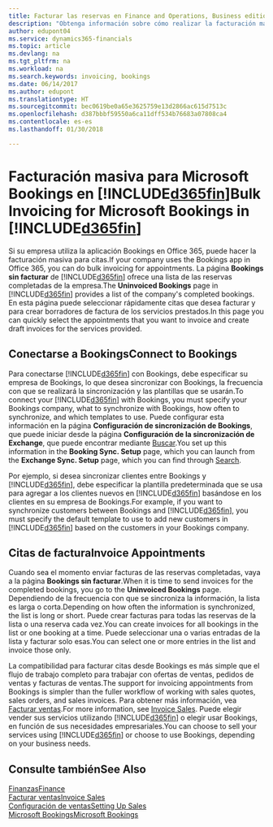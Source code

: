 ```yaml
---
title: Facturar las reservas en Finance and Operations, Business edition | Documentos de Microsoft
description: "Obtenga información sobre cómo realizar la facturación masiva desde Microsoft Bookings en Finance and Operations, Business edition."
author: edupont04
ms.service: dynamics365-financials
ms.topic: article
ms.devlang: na
ms.tgt_pltfrm: na
ms.workload: na
ms.search.keywords: invoicing, bookings
ms.date: 06/14/2017
ms.author: edupont
ms.translationtype: HT
ms.sourcegitcommit: bec0619be0a65e3625759e13d2866ac615d7513c
ms.openlocfilehash: d387bbbf59550a6ca11dff534b76683a07808ca4
ms.contentlocale: es-es
ms.lasthandoff: 01/30/2018

---
```

# <a name="bulk-invoicing-for-microsoft-bookings-in-included365finincludesd365finmdmd"></a><span data-ttu-id="a0f8d-103">Facturación masiva para Microsoft Bookings en [!INCLUDE[d365fin](includes/d365fin_md.md)]</span><span class="sxs-lookup"><span data-stu-id="a0f8d-103">Bulk Invoicing for Microsoft Bookings in [!INCLUDE[d365fin](includes/d365fin_md.md)]</span></span>
<span data-ttu-id="a0f8d-104">Si su empresa utiliza la aplicación Bookings en Office 365, puede hacer la facturación masiva para citas.</span><span class="sxs-lookup"><span data-stu-id="a0f8d-104">If your company uses the Bookings app in Office 365, you can do bulk invoicing for appointments.</span></span> <span data-ttu-id="a0f8d-105">La página **Bookings sin facturar** de [!INCLUDE[d365fin](includes/d365fin_md.md)] ofrece una lista de las reservas completadas de la empresa.</span><span class="sxs-lookup"><span data-stu-id="a0f8d-105">The **Uninvoiced Bookings** page in [!INCLUDE[d365fin](includes/d365fin_md.md)] provides a list of the company's completed bookings.</span></span> <span data-ttu-id="a0f8d-106">En esta página puede seleccionar rápidamente citas que desea facturar y para crear borradores de factura de los servicios prestados.</span><span class="sxs-lookup"><span data-stu-id="a0f8d-106">In this page you can quickly select the appointments that you want to invoice and create draft invoices for the services provided.</span></span>  

## <a name="connect-to-bookings"></a><span data-ttu-id="a0f8d-107">Conectarse a Bookings</span><span class="sxs-lookup"><span data-stu-id="a0f8d-107">Connect to Bookings</span></span>
<span data-ttu-id="a0f8d-108">Para conectarse [!INCLUDE[d365fin](includes/d365fin_md.md)] con Bookings, debe especificar su empresa de Bookings, lo que desea sincronizar con Bookings, la frecuencia con que se realizará la sincronización y las plantillas que se usarán.</span><span class="sxs-lookup"><span data-stu-id="a0f8d-108">To connect your [!INCLUDE[d365fin](includes/d365fin_md.md)] with Bookings, you must specify your Bookings company, what to synchronize with Bookings, how often to synchronize, and which templates to use.</span></span> <span data-ttu-id="a0f8d-109">Puede configurar esta información en la página **Configuración de sincronización de Bookings**, que puede iniciar desde la página **Configuración de la sincronización de Exchange**, que puede encontrar mediante [Buscar](ui-search.md).</span><span class="sxs-lookup"><span data-stu-id="a0f8d-109">You set up this information in the **Booking Sync. Setup** page, which you can launch from the **Exchange Sync. Setup** page, which you can find through [Search](ui-search.md).</span></span>  

<span data-ttu-id="a0f8d-110">Por ejemplo, si desea sincronizar clientes entre Bookings y [!INCLUDE[d365fin](includes/d365fin_md.md)], debe especificar la plantilla predeterminada que se usa para agregar a los clientes nuevos en [!INCLUDE[d365fin](includes/d365fin_md.md)] basándose en los clientes en su empresa de Bookings.</span><span class="sxs-lookup"><span data-stu-id="a0f8d-110">For example, if you want to synchronize customers between Bookings and [!INCLUDE[d365fin](includes/d365fin_md.md)], you must specify the default template to use to add new customers in [!INCLUDE[d365fin](includes/d365fin_md.md)] based on the customers in your Bookings company.</span></span>  

## <a name="invoice-appointments"></a><span data-ttu-id="a0f8d-111">Citas de factura</span><span class="sxs-lookup"><span data-stu-id="a0f8d-111">Invoice Appointments</span></span>
<span data-ttu-id="a0f8d-112">Cuando sea el momento enviar facturas de las reservas completadas, vaya a la página **Bookings sin facturar**.</span><span class="sxs-lookup"><span data-stu-id="a0f8d-112">When it is time to send invoices for the completed bookings, you go to the **Uninvoiced Bookings** page.</span></span> <span data-ttu-id="a0f8d-113">Dependiendo de la frecuencia con que se sincroniza la información, la lista es larga o corta.</span><span class="sxs-lookup"><span data-stu-id="a0f8d-113">Depending on how often the information is synchronized, the list is long or short.</span></span> <span data-ttu-id="a0f8d-114">Puede crear facturas para todas las reservas de la lista o una reserva cada vez.</span><span class="sxs-lookup"><span data-stu-id="a0f8d-114">You can create invoices for all bookings in the list or one booking at a time.</span></span> <span data-ttu-id="a0f8d-115">Puede seleccionar una o varias entradas de la lista y facturar solo esas.</span><span class="sxs-lookup"><span data-stu-id="a0f8d-115">You can select one or more entries in the list and invoice those only.</span></span>  

<span data-ttu-id="a0f8d-116">La compatibilidad para facturar citas desde Bookings es más simple que el flujo de trabajo completo para trabajar con ofertas de ventas, pedidos de ventas y facturas de ventas.</span><span class="sxs-lookup"><span data-stu-id="a0f8d-116">The support for invoicing appointments from Bookings is simpler than the fuller workflow of working with sales quotes, sales orders, and sales invoices.</span></span> <span data-ttu-id="a0f8d-117">Para obtener más información, vea [Facturar ventas](sales-how-invoice-sales.md).</span><span class="sxs-lookup"><span data-stu-id="a0f8d-117">For more information, see [Invoice Sales](sales-how-invoice-sales.md).</span></span> <span data-ttu-id="a0f8d-118">Puede elegir vender sus servicios utilizando [!INCLUDE[d365fin](includes/d365fin_md.md)] o elegir usar Bookings, en función de sus necesidades empresariales.</span><span class="sxs-lookup"><span data-stu-id="a0f8d-118">You can choose to sell your services using [!INCLUDE[d365fin](includes/d365fin_md.md)] or choose to use Bookings, depending on your business needs.</span></span>  

## <a name="see-also"></a><span data-ttu-id="a0f8d-119">Consulte también</span><span class="sxs-lookup"><span data-stu-id="a0f8d-119">See Also</span></span>
[<span data-ttu-id="a0f8d-120">Finanzas</span><span class="sxs-lookup"><span data-stu-id="a0f8d-120">Finance</span></span>](finance.md)  
[<span data-ttu-id="a0f8d-121">Facturar ventas</span><span class="sxs-lookup"><span data-stu-id="a0f8d-121">Invoice Sales</span></span>](sales-how-invoice-sales.md)  
[<span data-ttu-id="a0f8d-122">Configuración de ventas</span><span class="sxs-lookup"><span data-stu-id="a0f8d-122">Setting Up Sales</span></span>](sales-setup-sales.md)  
[<span data-ttu-id="a0f8d-123">Microsoft Bookings</span><span class="sxs-lookup"><span data-stu-id="a0f8d-123">Microsoft Bookings</span></span>](https://products.office.com/en-us/business/scheduling-and-booking-app)  

